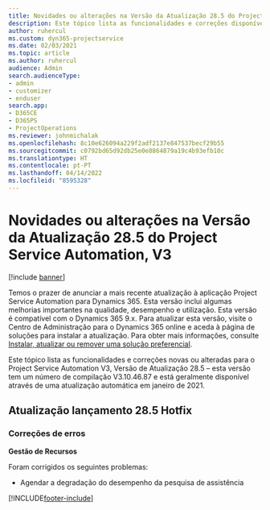 ```yaml
---
title: Novidades ou alterações na Versão da Atualização 28.5 do Project Service Automation Hotfix, V3
description: Este tópico lista as funcionalidades e correções disponíveis no Project Service Automation V3, Versão da Atualização 28.5, Hotfix, V3.
author: ruhercul
ms.custom: dyn365-projectservice
ms.date: 02/03/2021
ms.topic: article
ms.author: ruhercul
audience: Admin
search.audienceType:
- admin
- customizer
- enduser
search.app:
- D365CE
- D365PS
- ProjectOperations
ms.reviewer: johnmichalak
ms.openlocfilehash: 8c10e626094a229f2adf2137e847537becf29b55
ms.sourcegitcommit: c0792bd65d92db25e0e8864879a19c4b93efb10c
ms.translationtype: HT
ms.contentlocale: pt-PT
ms.lasthandoff: 04/14/2022
ms.locfileid: "8595328"
---
```

# <a name="whats-new-or-changed-in-project-service-automation-update-release-285-v3"></a>Novidades ou alterações na Versão da Atualização 28.5 do Project Service Automation, V3

[!include [banner](../includes/psa-now-project-operations.md)]

Temos o prazer de anunciar a mais recente atualização à aplicação Project Service Automation para Dynamics 365. Esta versão inclui algumas melhorias importantes na qualidade, desempenho e utilização. Esta versão é compatível com o Dynamics 365 9.x. Para atualizar esta versão, visite o Centro de Administração para o Dynamics 365 online e aceda à página de soluções para instalar a atualização. Para obter mais informações, consulte [Instalar, atualizar ou remover uma solução preferencial](/power-platform/admin/install-remove-preferred-solution).

Este tópico lista as funcionalidades e correções novas ou alteradas para o Project Service Automation V3, Versão de Atualização 28.5 – esta versão tem um número de compilação V3.10.46.87 e está geralmente disponível através de uma atualização automática em janeiro de 2021.

## <a name="update-release-285-hotfix"></a>Atualização lançamento 28.5 Hotfix

### <a name="bug-fixes"></a>Correções de erros

**Gestão de Recursos**

Foram corrigidos os seguintes problemas:

- Agendar a degradação do desempenho da pesquisa de assistência



[!INCLUDE[footer-include](../includes/footer-banner.md)]
